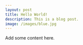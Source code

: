 ```yaml
---
layout: post
title: Hello World!
description: This is a blog post.
image: /images/blue.jpg
---
```

Add some content here.